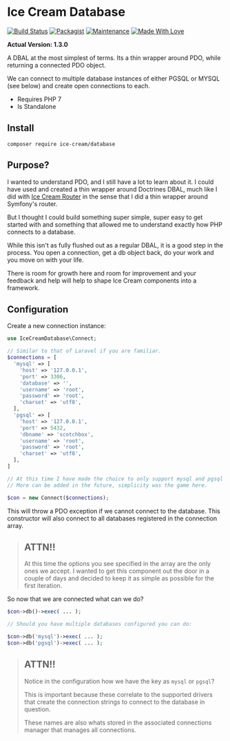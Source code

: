 # Ice Cream Database

[![Build Status](https://travis-ci.org/AdamKyle/ice-cream-database.svg?branch=master)](https://travis-ci.org/AdamKyle/ice-cream-database)
[![Packagist](https://img.shields.io/packagist/v/ice-cream/database.svg)](https://packagist.org/packages/ice-cream/database)
[![Maintenance](https://img.shields.io/maintenance/yes/2017.svg)]()
[![Made With Love](https://img.shields.io/badge/Made%20With-Love-green.svg)]()

**Actual Version: 1.3.0**


A DBAL at the most simplest of terms. Its a thin wrapper around PDO, while returning a connected PDO object.

We can connect to multiple database instances of either PGSQL or MYSQL (see below) and create open connections to each.

- Requires PHP 7
- Is Standalone

## Install

`composer require ice-cream/database`

## Purpose?

I wanted to understand PDO, and I still have a lot to learn about it. I could have used and created a thin wrapper around Doctrines DBAL, much like I did with [Ice Cream Router](https://github.com/AdamKyle/ice-cream-router) in the sense that I did a thin wrapper around Symfony's router.

But I thought I could build something super simple, super easy to get started with and something that
allowed me to understand exactly how PHP connects to a database.

While this isn't as fully flushed out as a regular DBAL, it is a good step in the process. You open a connection, get a db object back, do your work and you move on with your life.

There is room for growth here and room for improvement and your feedback and help will help to shape Ice Cream components into a framework.

## Configuration

Create a new connection instance:

```PHP
use IceCreamDatabase\Connect;

// Similar to that of Laravel if you are familiar.
$connections = [
  'mysql' => [
    'host' => '127.0.0.1',
    'port' => 3306,
    'database' => '',
    'username' => 'root',
    'password' => 'root',
    'charset' => 'utf8',
  ],
  'pgsql' => [
    'host' => '127.0.0.1',
    'port' => 5432,
    'dbname' => 'scotchbox',
    'username' => 'root',
    'password' => 'root',
    'charset' => 'utf8',
  ],
]

// At this time I have made the choice to only support mysql and pgsql connections.
// More can be added in the future, simplicity was the game here.

$con = new Connect($connections);
```

This will throw a PDO exception if we cannot connect to the database. This constructor will also connect to all databases registered in the connection array.

> ## ATTN!!
>
> At this time the options you see specified in the array are the only ones we accept.
> I wanted to get this component out the door in a couple of days and decided to keep it
> as simple as possible for the first iteration.

So now that we are connected what can we do?

```php
$con->db()->exec( ... );

// Should you have multiple databases configured you can do:

$con->db('mysql')->exec( ... );
$con->db('pgsql')->exec( ... );
```

> ## ATTN!!
>
> Notice in the configuration how we have the key as `mysql` or `pgsql`?
>
> This is important because these correlate to the supported drivers that create the
> connection strings to connect to the database in question.
>
> These names are also whats stored in the associated connections manager that manages all connections.

